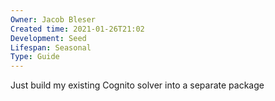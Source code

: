 ```yaml
---
Owner: Jacob Bleser
Created time: 2021-01-26T21:02
Development: Seed
Lifespan: Seasonal
Type: Guide
---
```

Just build my existing Cognito solver into a separate package